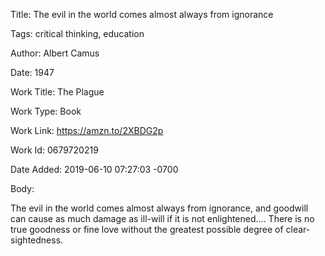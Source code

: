 Title:  The evil in the world comes almost always from ignorance

Tags:   critical thinking, education

Author: Albert Camus

Date:   1947

Work Title: The Plague

Work Type: Book

Work Link: https://amzn.to/2XBDG2p

Work Id: 0679720219

Date Added: 2019-06-10 07:27:03 -0700

Body: 

The evil in the world comes almost always from ignorance, and goodwill can cause as much damage as ill-will if it is not enlightened.... There is no true goodness or fine love without the greatest possible degree of clear-sightedness. 

